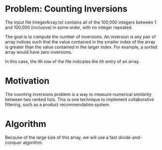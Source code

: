 Problem: Counting Inversions
============================

The input file IntegerArray.txt contains all of the 100,000 integers between 1 and 100,000 (inclusive) in some order, with no integer repeated.

The goal is to compute the number of inversions. An inversion is any pair of array indices such that the value contained in the smaller index of the array is greater than the value contained in the larger index. For example, a sorted array would have zero inversions.

In this case, the ith row of the file indicates the ith entry of an array.

# Motivation

The counting inversions problem is a way to measure numerical similarity between two ranked lists. This is one technique to implement collaborative filtering, such as a product recommendation system.

# Algorithm

Because of the large size of this array, we will use a fast divide-and-conquer algorithm.




